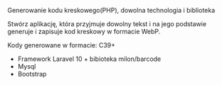 <p>Generowanie kodu kreskowego(PHP), dowolna technologia i biblioteka</p>
Stwórz aplikację, która przyjmuje dowolny tekst i na jego podstawie generuje i zapisuje kod kreskowy w formacie WebP.

Kody generowane w formacie: C39+

<ul>
    <li>Framework Laravel 10 + bibioteka milon/barcode</li>
    <li>Mysql</li>
    <li>Bootstrap</li>
</ul>